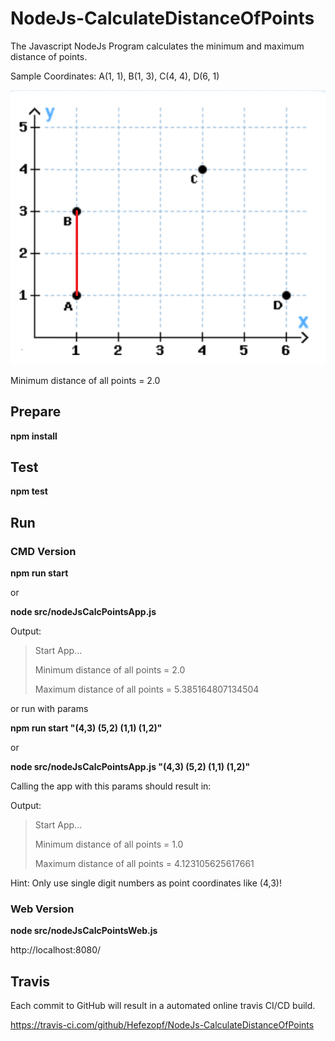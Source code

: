 # NodeJs-CalculateDistanceOfPoints
The Javascript NodeJs Program calculates the minimum and maximum distance of points.

Sample Coordinates: A(1, 1), B(1, 3), C(4, 4), D(6, 1) 

![Coordinates](src/resources/Coordinates.png "Coordinates")

Minimum distance of all points = 2.0


## Prepare

**npm install**


## Test

**npm test**


## Run
### CMD Version

**npm run start**

or 

**node src/nodeJsCalcPointsApp.js**

Output:

>Start App...
>
>Minimum distance of all points = 2.0
>
>Maximum distance of all points = 5.385164807134504

or run with params

**npm run start "(4,3) (5,2) (1,1) (1,2)"**

or

**node src/nodeJsCalcPointsApp.js "(4,3) (5,2) (1,1) (1,2)"**

Calling the app with this params should result in:
 
Output:

>Start App...
>
>Minimum distance of all points = 1.0
>
>Maximum distance of all points = 4.123105625617661

Hint: Only use single digit numbers as point coordinates like (4,3)!


### Web Version

**node src/nodeJsCalcPointsWeb.js**

http://localhost:8080/


## Travis

Each commit to GitHub will result in a automated online travis CI/CD build.

https://travis-ci.com/github/Hefezopf/NodeJs-CalculateDistanceOfPoints
